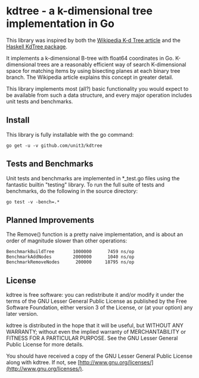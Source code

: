 kdtree - a k-dimensional tree implementation in Go
===================================================

This library was inspired by both the [Wikipedia K-d Tree article](http://en.wikipedia.org/wiki/K-d_tree)
and the [Haskell KdTree package](http://hackage.haskell.org/package/KdTree).

It implements a k-dimensional B-tree with float64 coordinates in Go. K-dimensional trees are a reasonably efficient
way of search K-dimensional space for matching items by using bisecting planes at each binary tree branch.
The Wikipedia article explains this concept in greater detail.

This library implements most (all?) basic functionality you would expect to be available from such a
data structure, and every major operation includes unit tests and benchmarks.

Install
-------

This library is fully installable with the go command:

	go get -u -v github.com/unit3/kdtree

Tests and Benchmarks
--------------------

Unit tests and benchmarks are implemented in *_test.go files using the fantastic builtin
"testing" library. To run the full suite of tests and benchmarks, do the following in the source
directory:

	go test -v -bench=.*

Planned Improvements
--------------------

The Remove() function is a pretty naive implementation, and is about an order of magnitude slower
than other operations:

	BenchmarkBuildTree       1000000      7459 ns/op
	BenchmarkAddNodes        2000000      1040 ns/op
	BenchmarkRemoveNodes      200000     18795 ns/op


License
-------

kdtree is free software: you can redistribute it and/or modify
it under the terms of the GNU Lesser General Public License as published by
the Free Software Foundation, either version 3 of the License, or
(at your option) any later version.

kdtree is distributed in the hope that it will be useful,
but WITHOUT ANY WARRANTY; without even the implied warranty of
MERCHANTABILITY or FITNESS FOR A PARTICULAR PURPOSE.  See the
GNU Lesser General Public License for more details.

You should have received a copy of the GNU Lesser General Public License
along with kdtree.  If not, see [http://www.gnu.org/licenses/](http://www.gnu.org/licenses/).
